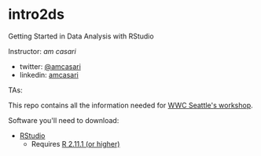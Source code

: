 # intro2ds
Getting Started in Data Analysis with RStudio

Instructor: *am casari*
  - twitter: [@amcasari](https://twitter.com/amcasari)
  - linkedin: [amcasari](https://www.linkedin.com/in/amcasari)
  
TAs:

This repo contains all the information needed for [WWC Seattle's workshop](http://www.meetup.com/Women-Who-Code-Seattle/events/220649589/).

Software you'll need to download:
- [RStudio](http://www.rstudio.com/products/rstudio/download/)
  - Requires [R 2.11.1 (or higher)](http://cran.rstudio.com/)

